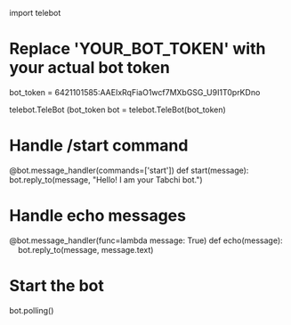 import telebot

# Replace 'YOUR_BOT_TOKEN' with your actual bot token
bot_token = 6421101585:AAEIxRqFiaO1wcf7MXbGSG_U9I1T0prKDno

telebot.TeleBot (bot_token
bot = telebot.TeleBot(bot_token)

# Handle /start command
@bot.message_handler(commands=['start'])
def start(message):
    bot.reply_to(message, "Hello! I am your Tabchi bot.")

# Handle echo messages
@bot.message_handler(func=lambda message: True)
def echo(message):
    bot.reply_to(message, message.text)

# Start the bot
bot.polling()
